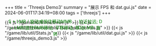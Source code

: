 +++
title = 'Threejs Demo3'
summary = "展示 FPS 和 dat.gui.js"
date = 2024-06-01T17:34:19+08:00
tags = ['threejs']
+++



<style>

#info {
		position: fixed;
		top: 10px;
		width: 300px;
		
		text-align: center;
		color: green;
		
		z-index: 100;
		display:block;
		margin-top: 100px;
		margin-left: 10px;
  }

</style>


<div id="info">
	S + LMB / 旋动或按住移动MMB ： 拉近拉远; D + LMB/按住RMB移动: 平移移动; 移动LMB: 旋转 
</div>



{{< js "/game/lib/three/three.js" >}}
{{< js "/game/lib/three/controls/TrackballControls.js" >}}
{{< js "/game/lib/util/Stats.js" >}}
{{< js "/game/lib/util/dat.gui.js" >}}
{{< js "/game/threejs_demo3.js" >}}
